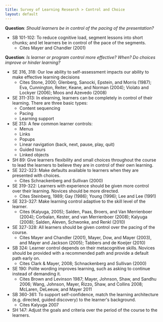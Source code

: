 ```yaml
---
title: Survey of Learning Research > Control and Choice
layout: default
---
```


**Question**: _Should learners be in control of the pacing of the presentation?_

- SB 101-102: To reduce cognitive load, segment lessons into short chunks; and let learners be in control of the pace of the segments.
    - Cites Mayer and Chandler (2001)

**Question**: _Is learner or program control more effective? When? Do choices improve or hinder learning?_

- SE 316, 318: Our low ability to self-assessment impacts our ability to make effective learning decisions
    - Cites Stone, 2000; Glenberg, Sanocki, Epstein, and Morris (1987); Eva, Cunnington, Reiter, Keane, and Norman (2004); Violato and Lockyer (2006); Moos and Azevedo (2008)
- SE 311-313: In elearning, learners can be completely in control of their learning. There are three basic types:
    - Content sequencing
    - Pacing
    - Learning support
- SE 313: A few common learner controls:
    - Menus
    - Links
    - Popups
    - Linear navigation (back, next, pause, play, quit)
    - Guided tours
    - Linked objects
- SH 89: Give learners flexibility and small choices throughout the course to lead the learners to believe they are in control of their own learning.
- SE 322-323: Make defaults available to learners when they are presented with choices.
    - Cites Schnackenberg and Sullivan (2000)
- SE 319-322: Learners with experience should be given more control over their learning. Novices should be more directed.
    - Cites Steinberg, 1989; Gay (1986); Young (1996); Lee and Lee (1991)
- SE 323-327: Make learning control adaptive to the skill level of the learner.
    - Cites (Kalyuga, 2005); Salden, Paas, Broers, and Van Merrienboer (2004); Corbalan, Kester, and van Merrienboer (2008); Kalyuga (2008); Salden, Aleven, Schwonke, and Renkl (2010)
- SE 327-328: All learners should be given control over the pacing of the course.
    - Cites Mayer and Chandler (2001), Mayer, Dow, and Mayer (2003), and Mayer and Jackson (2005); Tabbers and de Koeijer (2010)
- SB 324: Learner control depends on their metacognitive skills. Novices should be provided with a recommended path and provide a default path early on.
    - Cites Clark & Mayer, 2008; Schnackenberg and Sullivan (2000)
- SE 190: Polite wording improves learning, such as asking to continue instead of demanding it.
    - Cites Brown and Levinson 1987; Mayer, Johnson, Shaw, and Sandhu 2006;  Wang, Johnson, Mayer, Rizzo, Shaw, and Collins 2008; McLaren, DeLeeuw, and Mayer 2011
- SB 360-361: To support self-confidence, match the learning architecture (e.g. directed, guided discovery) to the learner's background.
    - Cites Kalyuga 2007
- SH 147: Adjust the goals and criteria over the period of the course to the learners.
